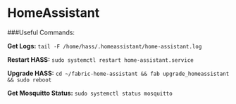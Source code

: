 # HomeAssistant

###Useful Commands:

**Get Logs:** `tail -F /home/hass/.homeassistant/home-assistant.log`

**Restart HASS:** `sudo systemctl restart home-assistant.service`

**Upgrade HASS:** `cd ~/fabric-home-assistant && fab upgrade_homeassistant && sudo reboot`

**Get Mosquitto Status:** `sudo systemctl status mosquitto`
